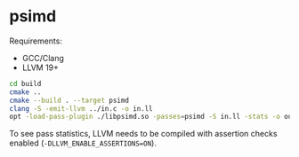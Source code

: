 # psimd

Requirements:
- GCC/Clang
- LLVM 19+

```bash
cd build
cmake ..
cmake --build . --target psimd
clang -S -emit-llvm ../in.c -o in.ll
opt -load-pass-plugin ./libpsimd.so -passes=psimd -S in.ll -stats -o out.ll
```

To see pass statistics, LLVM needs to be compiled with assertion checks enabled (`-DLLVM_ENABLE_ASSERTIONS=ON`).
